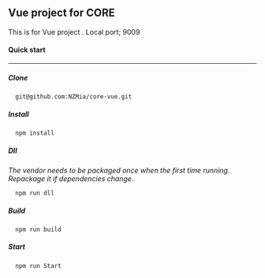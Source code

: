 Vue project for CORE
------
This is for Vue project . 
Local port; 9009

#### Quick start
--------
##### Clone
```
  git@github.com:NZMia/core-vue.git
```
##### Install
```
  npm install
```
##### Dll
_The vendor needs to be packaged once when the first time running. Repackage it if dependencies change._
```
  npm run dll
```
##### Build
```
  npm run build
```
##### Start
```
  npm run Start
```
